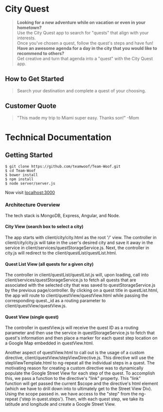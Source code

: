 # City Quest #
  > **Looking for a new adventure while on vacation or even in your hometown?**  
  > Use the City Quest app to search for "quests" that align with your interests.  
  > Once you've chosen a quest, follow the quest's steps and have fun!  
  > **Have an awesome agenda for a day in the city that you would like to recommend to others?**  
  > Get creative and turn that agenda into a "quest" with the City Quest app.

## How to Get Started ##
  > Search your destination and complete a quest of your choosing.

## Customer Quote ##
  > "This made my trip to Miami super easy. Thanks son!" -Mom

# Technical Documentation

## Getting Started

```
$ git clone https://github.com/teamwoof/Team-Woof.git
$ cd Team-Woof
$ bower install
$ npm install
$ node server/server.js
```

Now visit [localhost:3000](http://localhost:3000/)

### Architecture Overview

The tech stack is MongoDB, Express, Angular, and Node.

#### City View (search box to select a city)

The app starts with client/city/city.html as the root '/' view.
The controller in client/city/city.js will take in the user's desired city
and save it away in the service in client/services/questStorageService.js.
Next, the controller in city.js will redirect to the client/questList/questList.html.

#### Quest List View (all quests for a given city)

The controller in client/questList/questList.js will, upon loading, call into
client/services/questStorageService.js to fetch all quests that are
associated with the selected city that was saved to questStorageService.js
by the previous page/controller.  By clicking on a quest title in
questList.html, the app will route to client/questView/questView.html while passing
the corresponding quest._id as a routing parameter to client/questView/questView.js.

#### Quest View (single quest)

The controller in questView.js will receive the quest ID as a routing
parameter and then use the service in questStorageService.js to fetch
that quest's information and then place a marker for each quest step location
on a Google Map embedded in questView.html.

Another aspect of questView.html to call out is the usage of a custom directive,
client/questView/stepViewDirective.js.  This directive will use
the stepViewTemplate.html to ng-repeat all the individual steps in a quest.
The motivating reason for creating a custom directive was to dynamically
populate the Google Street View for each step of the quest.
To accomplish this, we pass a function to the directive's "link" property.
This "link" function will get passed the current $scope and the
directive's html element (which we have to drill down into to ultimately
get to the Street View Div).  Using the scope passed in. we have access
to the "step" from the ng-repeat ('step in quest.steps').  Then, with
each quest step, we take its latitude and longitude and create
a Google Street View.
